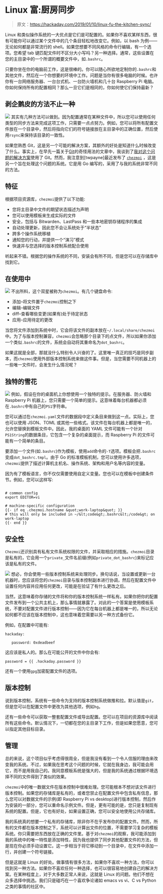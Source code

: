 # Linux 富:厨房同步

> 原文：<https://hackaday.com/2019/01/10/linux-fu-the-kitchen-sync/>

Linux 和类似操作系统的一大优点是它们是可配置的。如果你不喜欢某样东西，很有可能你可以通过某个文件中的几个条目轻松地改变它。例如，以 bash 为例——无论如何都是非常流行的 shell。如果您想要不同风格的命令行编辑，有一个选项。您希望 tab 键匹配文件时不区分大小写吗？另一种选择。通常，这些设置在您的主目录中的一个所谓的概要文件中，如`.bashrc`。

只要你坐在你的电脑前工作，这是很棒的。你可以随心所欲地定制你的`.bashrc`和其他文件，然后在一个你想要的环境中工作。问题是当你有很多电脑的时候。也许你有一台网络服务器、一台台式机、一台防火墙机和几十台 Raspberry Pi 电脑。你如何保持所有的配置相同？那么一旦它们是相同的，你如何使它们保持最新？

## 剥企鹅皮的方法不止一种

[![](img/76e84f185ac5073d74fdf6f8bcea8172.png)](https://hackaday.com/wp-content/uploads/2018/12/home.png) 其实有几种方法可以做到。因为配置通常在某种文件中，所以您可以使用任何类型的同步方法来完成这项工作，只需要一点点努力。例如，您可以将所有配置文件放在一个目录中，然后将指向它们的符号链接放在主目录中的正确位置，然后使用`rsync`来保持该目录的一致性。

如果您熟悉 Git，这是另一个可能的解决方案，其额外的好处是知道什么时候改变了什么。事实上，在早先一篇关于[Git](https://hackaday.com/2017/05/23/stupid-git-tricks/)的奇怪用法的文章中，我谈到了[我对这个问题的解决方案](https://github.com/wd5gnr/bashrc)使用了 Git。然而，我注意到[twpayne]最近发布了 [`chezmoi`](https://github.com/twpayne/chezmoi) ，这是另一个旨在处理这个问题的系统。它是用 Go 编写的，采用了与我的系统非常不同的方法。

## 特征

根据项目资源库，`chezmoi`提供了以下功能:

*   您将主目录中文件的期望状态描述为声明
*   您可以使用模板来生成实际的文件
*   安全，包括与 Bitwarden、LastPass 和一些本地密钥存储程序的集成
*   自动处理更新，因此您不会让系统处于“半状态”
*   跨多个操作系统移植
*   通知您的行动，并提供一个“演习”模式
*   快速并与您选择的版本控制系统配合使用

听起来不错。根据您的操作系统的不同，安装会有所不同，但是您可以在存储库中找到它。

## 在使用中

[![](img/53e8330bd21c95c8aab8f350de4cbaa2.png)](https://hackaday.com/wp-content/uploads/2018/12/redplus.png) 不出所料，这个双星被称为`chezmoi`。有几个键盘命令:

*   添加–将文件置于`chezmoi`控制之下
*   编辑–编辑文件
*   diff–查看哪些变更(如果有)处于待定状态
*   应用–应用待定的更改

当您将文件添加到系统中时，它会将该文件的副本放在`~/.local/share/chezmoi`中。为了与版本控制兼容，`chezmoi`会忽略那个目录下的点文件，所以如果你添加一个类似`.bashrc`的文件，系统会自动将其重命名为`dot_bashrc`。

如果这就是全部，那就没什么特别令人兴奋的了。这里唯一真正的技巧是同步副本，而`chezmoi`使用外部版本控制系统来做这件事。但是，当您需要不同机器上的一些唯一文件时，会发生什么情况呢？

## 独特的雪花

[![](img/5cd65c9f538d07492311513e0a8796ac.png)](https://hackaday.com/wp-content/uploads/2018/12/snow.png) 例如，假设在你的桌面机上你想使用一个独特的提示。在服务器、防火墙和 Raspberry Pi 机器上，您只需要一个简单的提示。这意味着每台机器都必须在`.bashrc`中有自己的`PS1`字符串。

您可以通过在`chezmoi.yaml`文件的数据段中定义条目来做到这一点。实际上，您也可以使用 JSON、TOML 或其他一些格式。该文件在每台机器上都是唯一的，允许您替换到模板文件中。因此，我的桌面的 YAML 文件可能有一个针对`PS1String`的数据条目，它包含一个复杂的桌面提示，而 Raspberry Pi 的文件可能有一个简单的条目。

要添加一个文件(如`.bashrc`)作为模板，使用`add`命令的`-T`选项。模板会把`.bashrc`变成`dot_bashrc.tmpl`。由于 Go 的标准模板机制，您可以使用许多选项，`chezmoi`提供了描述计算机主机名、操作系统、架构和用户名等内容的变量。

因为有了模板语言，你不仅仅需要使用自定义变量。您也可以在模板中创建条件节。例如，您可以这样写:

```

# common config
export EDITOR=vi

# machine-specific configuration
{{- if eq .chezmoi.hostname &quot;work-laptop&quot; }}
# this will only be included in ~/&lt;code&gt;.bashrc&lt;/code&gt; on work-laptop
{{- end }}

```

## 安全性

`Chezmoi`还识别具有私有文件系统权限的文件，并采取相应的措施。`chezmoi`目录是私有的，它会用一个`private_`文件名前缀(例如`private_dot_bashrc`)来标记应该是私有的文件。

[![](img/a700858352a879eb65c86ffb01c85e88.png)](https://hackaday.com/wp-content/uploads/2018/12/security.png) 想必，你会使用一些版本控制系统来处理同步。换句话说，当设置或更新一台机器时，您应该将您的`chezmoi`目录与版本控制副本进行协调，然后在配置文件中设置任何内容并应用任何更改，可能是在验证了有什么更改之后。

当然，这意味着你存储的文件将和你的版本控制系统一样私有。如果你把你的配置文件发布到一个公共主机上，那么事情就暴露了。对此的一个答案是使用模板系统，不要对配置文件进行版本控制——因为它在每台机器上都是唯一的，所以无论如何都不应该在版本控制中，这也意味着您需要以另一种方式备份它。

例如，在配置中可能有:

```
hackaday:

   password: 0xdeadbeef
```

这应该是私人的。那么在可能公开的文件中你会有:

```
password = {{ .hackaday.password }}
```

还有一个使用`gpg`加密配置文件的选项。

## 版本控制

说到版本控制，系统有一些命令为支持的版本控制系统做推和拉。默认值是`git`，但是您可以在配置文件中更改为其他选项，例如`hg`。

还有一些命令可以获取一整套配置文件或导出配置。您可以在项目的资源库中阅读所有这些命令。默认情况下，一切都在您的主目录下工作，但是如果您愿意，您可以指定其他目标目录。

## 管理

总的来说，这个项目似乎考虑得很周全，但是我没有看到一个令人信服的理由来改变我的系统。不过，如果我在思考这个问题的时候，它就在我身边，我可能会用它，而不是用我自己的。我同意模板系统是强大的，但是我的系统通过根据环境选择不同的文件得到了类似的效果。

`chezmoi`中的唯一数据文件在版本控制中很难处理。您可能根本不想对该文件进行版本控制。如果您的存储库是私有的，或者您禁止在配置文件中包含私有信息，那么您可以对数据文件的示例(即 Raspberry Pi vs desktop)进行版本控制，然后作为安装的一部分，您可以重命名示例文件。但是，更有可能的是，您只是复制现有系统的配置。但是，它也有好处，如果设置正确，您可以安全地使用公共存储库。

我的系统真的想要一个私有的存储库，除非你不在乎发布你的配置文件。然而，所有的文件都在版本控制之下，系统可以计算出文件的位置，不需要学习复杂的模板系统。你只需要把东西放在正确的文件里。基于对`chezmoi`的观察，我可能添加到我的系统中的唯一特性是添加特性，因为我也提供了同步其他配置文件的方法，但是现在你必须手动设置它。这一步相当于将它移动到一个目录中，在文件中添加一行，并创建一个符号链接。

但是这就是 Linux 的好处。做事情有很多方法，如果你不喜欢一种方法，你可以找到另一种方法。如果你不喜欢任何一种选择，也可以很容易地创建自己的解决方案。在某种程度上，对于大多数正常人来说，这就是 Linux 的问题。他们不想在众多选择中挑选。我们只是碰巧在一个喜欢争论诸如 emacs vs vi、C vs Python 之类的事情的社区中。